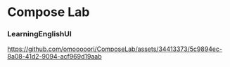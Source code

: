 # Compose Lab

### LearningEnglishUI

https://github.com/omooooori/ComposeLab/assets/34413373/5c9894ec-8a08-41d2-9094-acf969d19aab

